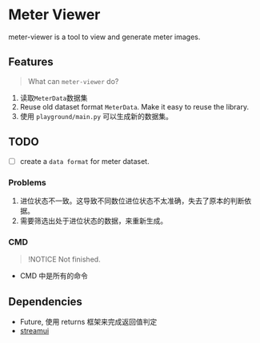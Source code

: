 # Meter Viewer

meter-viewer is a tool to view and generate meter images.

## Features

> What can `meter-viewer` do?

1. 读取`MeterData`数据集
2. Reuse old dataset format `MeterData`. Make it easy to reuse the library.
3. 使用 `playground/main.py` 可以生成新的数据集。

## TODO
- [ ] create a `data format` for meter dataset.

### Problems

1. 进位状态不一致。这导致不同数位进位状态不太准确，失去了原本的判断依据。
2. 需要筛选出处于进位状态的数据，来重新生成。

### CMD

> !NOTICE
> Not finished.

- CMD 中是所有的命令

## Dependencies

- Future, 使用 returns 框架来完成返回值判定
- [streamui](https://docs.streamlit.io/get-started/tutorials/create-an-app)